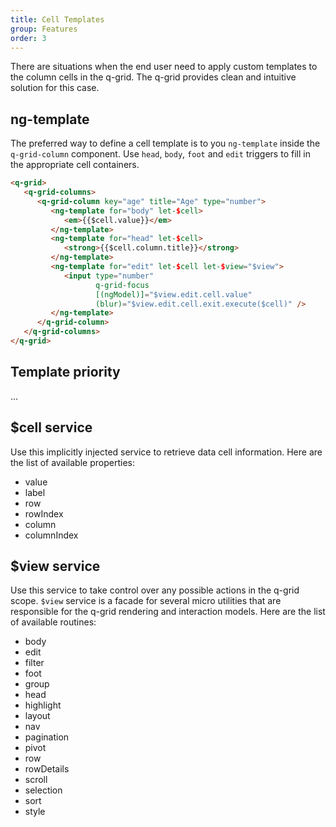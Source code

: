 ```yaml
---
title: Cell Templates
group: Features
order: 3
---
```


There are situations when the end user need to apply custom templates to the column cells in the q-grid. The q-grid provides clean and intuitive solution for this case. 

## ng-template

The preferred way to define a cell template is to you `ng-template` inside the `q-grid-column` component. Use `head`, `body`, `foot` and `edit` triggers to fill in the appropriate cell containers.

```html
<q-grid>
   <q-grid-columns>
      <q-grid-column key="age" title="Age" type="number">
         <ng-template for="body" let-$cell>
            <em>{{$cell.value}}</em>
         </ng-template>
         <ng-template for="head" let-$cell>
            <strong>{{$cell.column.title}}</strong>
         </ng-template>
         <ng-template for="edit" let-$cell let-$view="$view">
            <input type="number"
                   q-grid-focus
                   [(ngModel)]="$view.edit.cell.value"
                   (blur)="$view.edit.cell.exit.execute($cell)" />
         </ng-template>
      </q-grid-column>
   </q-grid-columns>
</q-grid>
```

## Template priority

...

## $cell service

Use this implicitly injected service to retrieve data cell information. Here are the list of available properties:

* value
* label
* row
* rowIndex
* column
* columnIndex

## $view service

Use this service to take control over any possible actions in the q-grid scope. `$view` service is a facade for several micro utilities that are responsible for the q-grid rendering and interaction models. Here are the list of available routines:

* body
* edit
* filter
* foot
* group
* head
* highlight
* layout
* nav
* pagination
* pivot
* row
* rowDetails
* scroll
* selection
* sort
* style